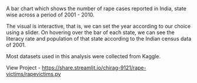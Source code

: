 A bar chart which shows the number of rape cases reported in India, state wise across a period of 2001 - 2010.

The visual is interactive, that is, we can set the year according to our choice using a slider. On hovering over the bar of each state, we can see the literacy rate and
population of that state according to the Indian census data of 2001.

Most datasets used in this analysis were collected from Kaggle.

View Project - https://share.streamlit.io/chirag-9121/rape-victims/rapevictims.py
